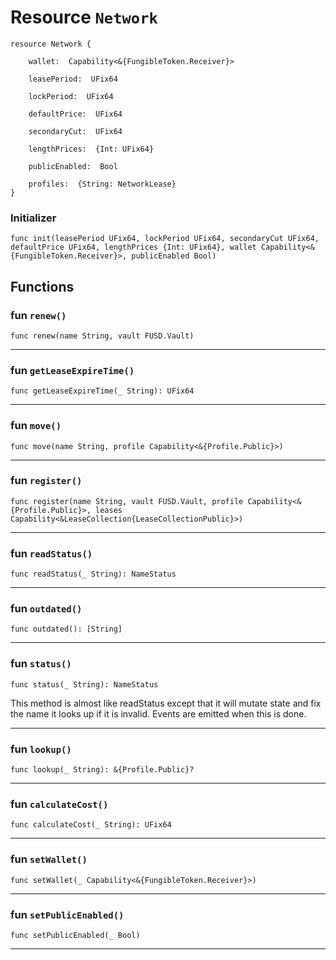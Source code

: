 # Resource `Network`

```cadence
resource Network {

    wallet:  Capability<&{FungibleToken.Receiver}>

    leasePeriod:  UFix64

    lockPeriod:  UFix64

    defaultPrice:  UFix64

    secondaryCut:  UFix64

    lengthPrices:  {Int: UFix64}

    publicEnabled:  Bool

    profiles:  {String: NetworkLease}
}
```


### Initializer

```cadence
func init(leasePeriod UFix64, lockPeriod UFix64, secondaryCut UFix64, defaultPrice UFix64, lengthPrices {Int: UFix64}, wallet Capability<&{FungibleToken.Receiver}>, publicEnabled Bool)
```


## Functions

### fun `renew()`

```cadence
func renew(name String, vault FUSD.Vault)
```

---

### fun `getLeaseExpireTime()`

```cadence
func getLeaseExpireTime(_ String): UFix64
```

---

### fun `move()`

```cadence
func move(name String, profile Capability<&{Profile.Public}>)
```

---

### fun `register()`

```cadence
func register(name String, vault FUSD.Vault, profile Capability<&{Profile.Public}>, leases Capability<&LeaseCollection{LeaseCollectionPublic}>)
```

---

### fun `readStatus()`

```cadence
func readStatus(_ String): NameStatus
```

---

### fun `outdated()`

```cadence
func outdated(): [String]
```

---

### fun `status()`

```cadence
func status(_ String): NameStatus
```
This method is almost like readStatus except that it will mutate state and fix the name it looks up if it is invalid.  Events are emitted when this is done.

---

### fun `lookup()`

```cadence
func lookup(_ String): &{Profile.Public}?
```

---

### fun `calculateCost()`

```cadence
func calculateCost(_ String): UFix64
```

---

### fun `setWallet()`

```cadence
func setWallet(_ Capability<&{FungibleToken.Receiver}>)
```

---

### fun `setPublicEnabled()`

```cadence
func setPublicEnabled(_ Bool)
```

---
